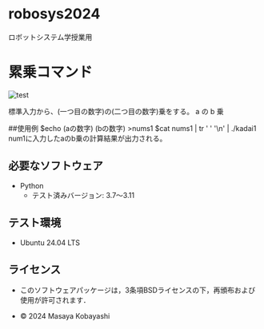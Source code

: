 # robosys2024
ロボットシステム学授業用

# 累乗コマンド
![test](https://github.com/23C1053/robosys2024/actions/workflows/test.yml/badge.svg)

標準入力から、(一つ目の数字)の(二つ目の数字)乗をする。
                     a      の       b      乗    

##使用例
 $echo (aの数字) (bの数字) >nums1
 $cat nums1 | tr ' ' '\n' | ./kadai1
 num1に入力したaのb乗の計算結果が出力される。

## 必要なソフトウェア
- Python
  - テスト済みバージョン: 3.7〜3.11

## テスト環境
- Ubuntu 24.04 LTS

## ライセンス
- このソフトウェアパッケージは，3条項BSDライセンスの下，再頒布および使用が許可されます．


- © 2024 Masaya Kobayashi
